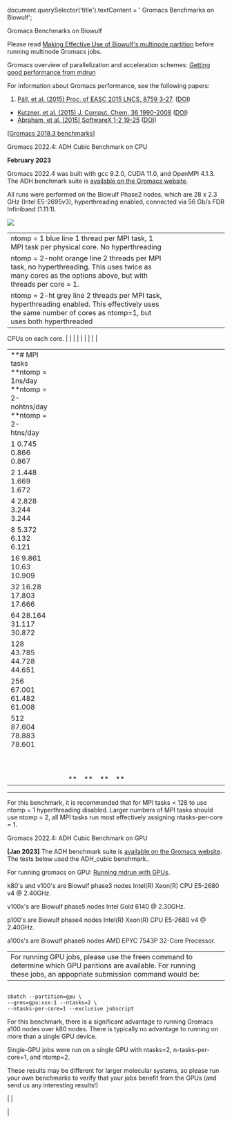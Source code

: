 

document.querySelector('title').textContent = ' Gromacs Benchmarks on Biowulf';

Gromacs Benchmarks on Biowulf

Please read [Making Effective Use of Biowulf's multinode partition](https://hpc.nih.gov/policies/multinode.html) before running multinode Gromacs jobs.

Gromacs overview of parallelization and acceleration schemes:  [Getting good performance from mdrun](https://manual.gromacs.org/documentation/current/user-guide/mdrun-performance.html)

For information about Gromacs performance, see the following papers:
1. [Páll, et al. (2015) Proc. of EASC 2015 LNCS, 8759 3-27](http://arxiv.org/abs/1506.00716). ([DOI](https://doi.org/10.1007/978-3-319-15976-8_1))
- [Kutzner, et al. (2015) J. Comput. Chem, 36 1990-2008](http://onlinelibrary.wiley.com/doi/10.1002/jcc.24030/full) ([DOI](http://doi.org/10.1002/jcc.24030))
- [Abraham, et al. (2015) SoftwareX 1-2 19-25](http://www.sciencedirect.com/science/article/pii/S2352711015000059) ([DOI](http://dx.doi.org/10.1016/j.softx.2015.06.001))



[[Gromacs 2018.3 benchmarks](index.2018.3.html)]

Gromacs 2022.4: ADH Cubic Benchmark on CPU 

**February 2023**  

Gromacs 2022.4 was built with gcc 9.2.0, CUDA 11.0, and OpenMPI 4.1.3.
The ADH benchmark suite is [available on the Gromacs website](https://ftp.gromacs.org/pub/benchmarks/).

All runs were performed on the Biowulf Phase2 nodes,
which are 28 x 2.3 GHz (Intel E5-2695v3), hyperthreading enabled, connected via 56 Gb/s FDR Infiniband (1.11:1).


![](Picture1fincpcu.png)


|  |  |  |  |  |  |  |  |  |
| --- | --- | --- | --- | --- | --- | --- | --- | --- |
| ntomp = 1  blue line   1 thread per MPI task, 1 MPI task per physical core. No hyperthreading
| ntomp = 2-noht  orange line  2 threads per MPI task, no hyperthreading. This uses twice as many cores as the options above, but with threads per core = 1.
| ntomp = 2-ht  grey line  2 threads per MPI task, hyperthreading enabled. This effectively uses the same number of cores as ntomp=1, but uses both hyperthreaded
CPUs on each core.
 | | |
 | | |
 | | |





|  |  |  |  |  |  |  |  |  |  |  |  |  |  |  |  |  |  |  |  |  |  |  |  |  |  |  |  |  |  |  |  |  |  |  |  |  |  |  |  |  |  |  |  |
| --- | --- | --- | --- | --- | --- | --- | --- | --- | --- | --- | --- | --- | --- | --- | --- | --- | --- | --- | --- | --- | --- | --- | --- | --- | --- | --- | --- | --- | --- | --- | --- | --- | --- | --- | --- | --- | --- | --- | --- | --- | --- | --- | --- |
| **# MPI tasks  **ntomp = 1ns/day **ntomp = 2-nohtns/day **ntomp = 2-htns/day
| 1  0.745 0.866 0.867
| 2  1.448 1.669 1.672
| 4  2.828 3.244 3.244
| 8  5.372 6.132 6.121
| 16 9.861 10.63 10.909
| 32  16.28 17.803 17.666
| 64  28.164 31.117 30.872
| 128  43.785 44.728 44.651
| 256  67.001 61.482 61.008
| 512  87.604 78.883 78.601
 | | | |
 | | | |
 | | | |
 | | | |
 | | | |
 | | | |
 | | | |
 | | | |
 | | | |
 | | | |** |** |** |** |





---


 For this benchmark, it is recommended that for MPI tasks < 128 to use ntomp = 1 hyperthreading disabled. 
 Larger numbers of MPI tasks should use ntomp = 2, all MPI tasks run most effectively assigning ntasks-per-core = 1. 
 




Gromacs 2022.4: ADH Cubic Benchmark on GPU

**[Jan 2023]** The ADH benchmark suite is [available on the Gromacs website](https://ftp.gromacs.org/pub/benchmarks/). The tests below used
 the ADH\_cubic benchmark.. 


For running gromacs on GPU: [Running mdrun with GPUs](https://manual.gromacs.org/documentation/current/user-guide/mdrun-performance.html#running-mdrun-with-gpus). 

k80's and v100's are Biowulf phase3 nodes Intel(R) Xeon(R) CPU E5-2680 v4 @ 2.40GHz.

v100x's are Biowulf phase5 nodes Intel Gold 6140 @ 2.30GHz.

p100's are Biowulf phase4 nodes Intel(R) Xeon(R) CPU E5-2680 v4 @ 2.40GHz.

a100s's are Biowulf phase6 nodes AMD EPYC 7543P 32-Core Processor.



|  |  |
| --- | --- |
|  For running GPU jobs, please use the freen command to determine which GPU paritions are available. For running these jobs, an appopriate submission command would be:

```

sbatch --partition=gpu \
--gres=gpu:xxx:1 --ntasks=2 \
--ntasks-per-core=1 --exclusive jobscript

```


For this benchmark, there is a significant advantage to running Gromacs a100 nodes over k80 nodes. There is typically no advantage to running on more than a single GPU device. 

Single-GPU jobs were run on a single GPU with ntasks=2, n-tasks-per-core=1, and ntomp=2.

These results may be different for larger molecular systems, so please run your own benchmarks to verify that
your jobs benefit from the GPUs (and send us any interesting results!)

 | |




 |

















